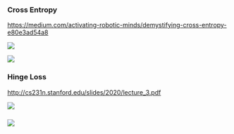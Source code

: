 ### Cross Entropy

https://medium.com/activating-robotic-minds/demystifying-cross-entropy-e80e3ad54a8

![](https://i.loli.net/2020/03/10/VwiF7kERYog6SQB.png)

![](https://i.loli.net/2020/05/27/lOi24zEKwbmgMc7.png)



### Hinge Loss

http://cs231n.stanford.edu/slides/2020/lecture_3.pdf

![](https://i.loli.net/2020/05/27/owbd6zT3HcnWLx2.png)

### ![](https://i.loli.net/2020/05/27/Wbj84KBhV7DZO2f.png)

